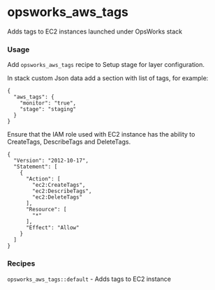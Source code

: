 # opsworks_aws_tags

Adds tags to EC2 instances launched under OpsWorks stack

### Usage

Add ``opsworks_aws_tags`` recipe to Setup stage for layer configuration.

In stack custom Json data add a section with list of tags, for example:

```
{
  "aws_tags": {
    "monitor": "true",
    "stage": "staging"
  }
}
```

Ensure that the IAM role used with EC2 instance has the ability to CreateTags, DescribeTags and DeleteTags.

```
{
  "Version": "2012-10-17",
  "Statement": [
    {
      "Action": [
        "ec2:CreateTags",
        "ec2:DescribeTags",
        "ec2:DeleteTags"
      ],
      "Resource": [
        "*"
      ],
      "Effect": "Allow"
    }
  ]
}
```

### Recipes

``opsworks_aws_tags::default`` - Adds tags to EC2 instance
